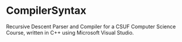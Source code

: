 # CompilerSyntax
Recursive Descent Parser and Compiler for a CSUF Computer Science Course, written in C++ using Microsoft Visual Studio.
